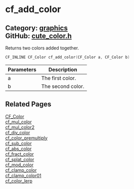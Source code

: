 [](../header.md ':include')

# cf_add_color

Category: [graphics](/api_reference?id=graphics)  
GitHub: [cute_color.h](https://github.com/RandyGaul/cute_framework/blob/master/include/cute_color.h)  
---

Returns two colors added together.

```cpp
CF_INLINE CF_Color cf_add_color(CF_Color a, CF_Color b)
```

Parameters | Description
--- | ---
a | The first color.
b | The second color.

## Related Pages

[CF_Color](/graphics/cf_color.md)  
[cf_mul_color](/graphics/cf_mul_color.md)  
[cf_mul_color2](/graphics/cf_mul_color2.md)  
[cf_div_color](/graphics/cf_div_color.md)  
[cf_color_premultiply](/graphics/cf_color_premultiply.md)  
[cf_sub_color](/graphics/cf_sub_color.md)  
[cf_abs_color](/graphics/cf_abs_color.md)  
[cf_fract_color](/graphics/cf_fract_color.md)  
[cf_splat_color](/graphics/cf_splat_color.md)  
[cf_mod_color](/graphics/cf_mod_color.md)  
[cf_clamp_color](/graphics/cf_clamp_color.md)  
[cf_clamp_color01](/graphics/cf_clamp_color01.md)  
[cf_color_lerp](/graphics/cf_color_lerp.md)  
